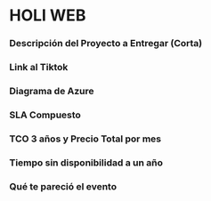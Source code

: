 # HOLI WEB

### Descripción del Proyecto a Entregar (Corta)

### Link al Tiktok

### Diagrama de Azure


### SLA Compuesto


### TCO 3 años y Precio Total por mes


### Tiempo sin disponibilidad a un año


### Qué te pareció el evento


